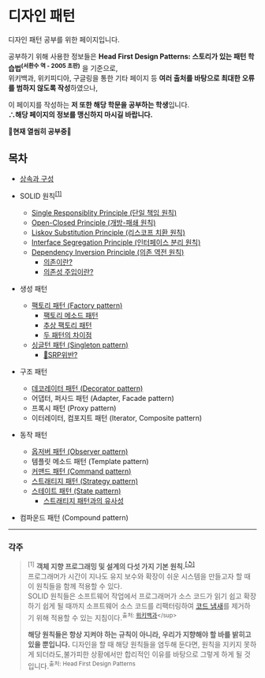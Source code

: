 # 디자인 패턴
디자인 패턴 공부를 위한 페이지입니다.

공부하기 위해 사용한 정보들은 **Head First Design Patterns: 스토리가 있는 패턴 학습법<sup>(서환수 역 - 2005 초판)</sup>** 을 기준으로,  
위키백과, 위키피디아, 구글링을 통한 기타 페이지 등 **여러 출처를 바탕으로 최대한 오류를 범하지 않도록 작성**하였으나,

이 페이지를 작성하는 **저 또한 해당 학문을 공부하는 학생**입니다.  
**∴해당 페이지의 정보를 맹신하지 마시길 바랍니다.**

📝**현재 열씸히 공부중**📝


## 목차
- [상속과 구성](https://github.com/dhtpdud/DesignPatternStudy/wiki/%EC%83%81%EC%86%8D%EA%B3%BC-%EA%B5%AC%EC%84%B1)
- SOLID 원칙<sup name="a1">[[1]](#f1)</sup>
  - [Single Responsiblity Principle (단일 책임 원칙)](https://github.com/dhtpdud/DesignPatternStudy/wiki/SOLID:-Single-Responsiblity-Principle-(%EB%8B%A8%EC%9D%BC-%EC%B1%85%EC%9E%84-%EC%9B%90%EC%B9%99))
  - [Open-Closed Principle (개방-패쇄 원칙)](https://github.com/dhtpdud/DesignPatternStudy/wiki/SOLID:-Open-Closed-Principle-(%EA%B0%9C%EB%B0%A9-%ED%8F%90%EC%87%84-%EC%9B%90%EC%B9%99))
  - [Liskov Substitution Principle (리스코프 치환 원칙)](https://github.com/dhtpdud/DesignPatternStudy/wiki/SOLID:-Liskov-substitution-principle-(%EB%A6%AC%EC%8A%A4%EC%BD%94%ED%94%84-%EC%B9%98%ED%99%98-%EC%9B%90%EC%B9%99))
  - [Interface Segregation Principle (인터페이스 분리 원칙)](https://github.com/dhtpdud/DesignPatternStudy/wiki/SOLID:-Interface-Segregation-Principle-(%EC%9D%B8%ED%84%B0%ED%8E%98%EC%9D%B4%EC%8A%A4-%EB%B6%84%EB%A6%AC-%EC%9B%90%EC%B9%99))
  - [Dependency Inversion Principle (의존 역전 원칙)](https://github.com/dhtpdud/DesignPatternStudy/wiki/SOLID:-Dependency-Inversion-Principle-(%EC%9D%98%EC%A1%B4-%EC%97%AD%EC%A0%84-%EC%9B%90%EC%B9%99))
    - [의존이란?](https://github.com/dhtpdud/DesignPatternStudy/wiki/SOLID:-Dependency-Inversion-Principle-(%EC%9D%98%EC%A1%B4-%EC%97%AD%EC%A0%84-%EC%9B%90%EC%B9%99)#f1)
    - [의존성 주입이란?](https://github.com/dhtpdud/DesignPatternStudy/wiki/SOLID:-Dependency-Inversion-Principle-(%EC%9D%98%EC%A1%B4-%EC%97%AD%EC%A0%84-%EC%9B%90%EC%B9%99)#f2)
- 생성 패턴
  - [팩토리 패턴 (Factory pattern)](https://github.com/dhtpdud/DesignPatternStudy/wiki/%ED%8C%A9%ED%86%A0%EB%A6%AC-%ED%8C%A8%ED%84%B4-(Factory-pattern))
    - [팩토리 메소드 패턴](https://github.com/dhtpdud/DesignPatternStudy/wiki/%ED%8C%A9%ED%86%A0%EB%A6%AC-%ED%8C%A8%ED%84%B4-(Factory-pattern)#팩토리-메소드-패턴-factory-method-pattern)
    - [추상 팩토리 패턴](https://github.com/dhtpdud/DesignPatternStudy/wiki/%ED%8C%A9%ED%86%A0%EB%A6%AC-%ED%8C%A8%ED%84%B4-(Factory-pattern)#추상-팩토리-패턴-abstract-factory-pattern)
    - [두 패턴의 차이점](https://github.com/dhtpdud/DesignPatternStudy/wiki/%ED%8C%A9%ED%86%A0%EB%A6%AC-%ED%8C%A8%ED%84%B4-(Factory-pattern)#두-패턴의-차이점)
  - [싱글턴 패턴 (Singleton pattern)](https://github.com/dhtpdud/DesignPatternStudy/wiki/%EC%8B%B1%EA%B8%80%ED%84%B4-%ED%8C%A8%ED%84%B4-(Singleton-pattern))
    - [🛑SRP위반?](https://github.com/dhtpdud/DesignPatternStudy/wiki/%EC%8B%B1%EA%B8%80%ED%84%B4-%ED%8C%A8%ED%84%B4-(Singleton-pattern)#srp%EC%9C%84%EB%B0%98)
- 구조 패턴
  - [데코레이터 패턴 (Decorator pattern)](https://github.com/dhtpdud/DesignPatternStudy/wiki/%EB%8D%B0%EC%BD%94%EB%A0%88%EC%9D%B4%ED%84%B0-%ED%8C%A8%ED%84%B4-(Decorator-pattern))
  - 어댑터, 퍼사드 패턴 (Adapter, Facade pattern)
  - 프록시 패턴 (Proxy pattern)
  - 이터레이터, 컴포지트 패턴 (Iterator, Composite pattern)
- 동작 패턴
  - [옵저버 패턴 (Observer pattern)](https://github.com/dhtpdud/DesignPatternStudy/wiki/%EC%98%B5%EC%A0%80%EB%B2%84-%ED%8C%A8%ED%84%B4-(Observer-pattern))
  - 템플릿 메소드 패턴 (Template pattern)
  - [커맨드 패턴 (Command pattern)](https://github.com/dhtpdud/DesignPatternStudy/wiki/%EC%BB%A4%EB%A7%A8%EB%93%9C-%ED%8C%A8%ED%84%B4-(Command-pattern))
  - [스트래티지 패턴 (Strategy pattern)](https://github.com/dhtpdud/DesignPatternStudy/wiki/%EC%8A%A4%ED%8A%B8%EB%9E%98%ED%8B%B0%EC%A7%80-%ED%8C%A8%ED%84%B4-(Strategy-pattern))
  - [스테이트 패턴 (State pattern)](https://github.com/dhtpdud/DesignPatternStudy/wiki/%EC%8A%A4%ED%85%8C%EC%9D%B4%ED%8A%B8-%ED%8C%A8%ED%84%B4-(State-pattern))
    - [스트래티지 패턴과의 유사성](https://github.com/dhtpdud/DesignPatternStudy/wiki/%EC%8A%A4%ED%85%8C%EC%9D%B4%ED%8A%B8-%ED%8C%A8%ED%84%B4-(State-pattern)#%EC%8A%A4%ED%8A%B8%EB%9E%98%ED%8B%B0%EC%A7%80-%ED%8C%A8%ED%84%B4strategy-pattern%EA%B3%BC%EC%9D%98-%EC%9C%A0%EC%82%AC%EC%84%B1)

- 컴파운드 패턴 (Compound pattern)

***

### 각주
> <sup name="f1">[1]</sup> **객체 지향 프로그래밍 및 설계의 다섯 가지 기본 원칙.**<sup>[[↺]](#a1)</sup>  
프로그래머가 시간이 지나도 유지 보수와 확장이 쉬운 시스템을 만들고자 할 때 이 원칙들을 함께 적용할 수 있다.  
SOLID 원칙들은 소프트웨어 작업에서 프로그래머가 소스 코드가 읽기 쉽고 확장하기 쉽게 될 때까지 소프트웨어 소스 코드를 리팩터링하여 [코드 냄새](https://ko.wikipedia.org/wiki/%EC%BD%94%EB%93%9C_%EC%8A%A4%EB%A9%9C)를 제거하기 위해 적용할 수 있는 지침이다.<sup>출처: [위키백과](https://ko.wikipedia.org/wiki/SOLID_(%EA%B0%9D%EC%B2%B4_%EC%A7%80%ED%96%A5_%EC%84%A4%EA%B3%84))</sup>  
>
> **해당 원칙들은 항상 지켜야 하는 규칙이 아니라, 우리가 지향해야 할 바를 밝히고 있을 뿐입니다.**
디자인을 할 때 해당 원칙들을 염두해 둔다면, 원칙을 지키지 못하게 되더라도,불가피한 상황에서만 합리적인 이유를 바탕으로 그렇게 하게 될 것입니다.<sup>출처: Head First Design Patterns</sup>
